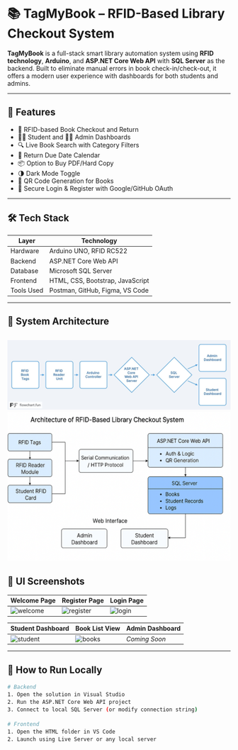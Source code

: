 # 📚 TagMyBook – RFID-Based Library Checkout System

**TagMyBook** is a full-stack smart library automation system using **RFID technology**, **Arduino**, and **ASP.NET Core Web API** with **SQL Server** as the backend. Built to eliminate manual errors in book check-in/check-out, it offers a modern user experience with dashboards for both students and admins.

---

## 🚀 Features

- 📖 RFID-based Book Checkout and Return
- 👨‍🎓 Student and 👩‍💼 Admin Dashboards
- 🔍 Live Book Search with Category Filters
- 📅 Return Due Date Calendar
- 📦 Option to Buy PDF/Hard Copy
- 🌗 Dark Mode Toggle
- 📲 QR Code Generation for Books
- 🧩 Secure Login & Register with Google/GitHub OAuth

---

## 🛠️ Tech Stack

| Layer        | Technology                          |
|--------------|-------------------------------------|
| Hardware     | Arduino UNO, RFID RC522             |
| Backend      | ASP.NET Core Web API                |
| Database     | Microsoft SQL Server                |
| Frontend     | HTML, CSS, Bootstrap, JavaScript    |
| Tools Used   | Postman, GitHub, Figma, VS Code     |

---

## 📐 System Architecture

![System Flow](flowchart-fun.jpg) <!-- replace with actual image link from GitHub or Imgur -->
![System Flow](systemarc.png)
---

## 📸 UI Screenshots

| Welcome Page | Register Page | Login Page |
|--------------|---------------|-------------|
| ![welcome](screenshots/welcome.png) | ![register](screenshots/register.png) | ![login](screenshots/login.png) |

| Student Dashboard | Book List View | Admin Dashboard |
|-------------------|----------------|------------------|
| ![student](screenshots/student_dashboard.png) | ![books](screenshots/books.png) | *Coming Soon* |

---

## 🔧 How to Run Locally

```bash
# Backend
1. Open the solution in Visual Studio
2. Run the ASP.NET Core Web API project
3. Connect to local SQL Server (or modify connection string)

# Frontend
1. Open the HTML folder in VS Code
2. Launch using Live Server or any local server
